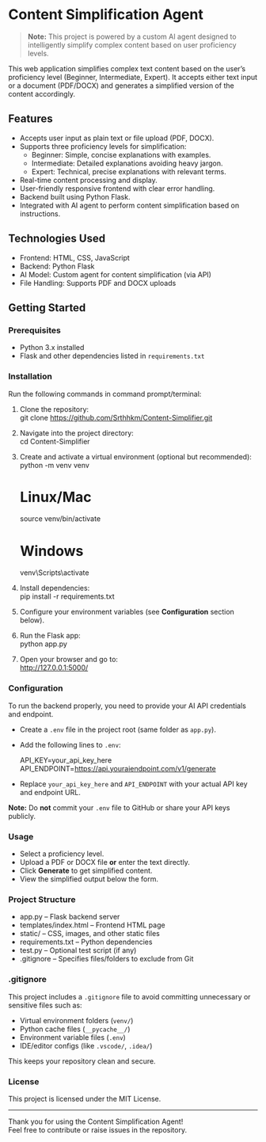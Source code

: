 # Content Simplification Agent

> **Note:** This project is powered by a custom AI agent designed to intelligently simplify complex content based on user proficiency levels.

This web application simplifies complex text content based on the user’s proficiency level (Beginner, Intermediate, Expert). It accepts either text input or a document (PDF/DOCX) and generates a simplified version of the content accordingly.

## Features

- Accepts user input as plain text or file upload (PDF, DOCX).
- Supports three proficiency levels for simplification:
  - Beginner: Simple, concise explanations with examples.
  - Intermediate: Detailed explanations avoiding heavy jargon.
  - Expert: Technical, precise explanations with relevant terms.
- Real-time content processing and display.
- User-friendly responsive frontend with clear error handling.
- Backend built using Python Flask.
- Integrated with AI agent to perform content simplification based on instructions.

## Technologies Used

- Frontend: HTML, CSS, JavaScript
- Backend: Python Flask
- AI Model: Custom agent for content simplification (via API)
- File Handling: Supports PDF and DOCX uploads

## Getting Started

### Prerequisites

- Python 3.x installed
- Flask and other dependencies listed in `requirements.txt`

### Installation

Run the following commands in command prompt/terminal:

1. Clone the repository:  
   git clone https://github.com/Srthhkm/Content-Simplifier.git

2. Navigate into the project directory:  
   cd Content-Simplifier

3. Create and activate a virtual environment (optional but recommended):  
   python -m venv venv  
   # Linux/Mac  
   source venv/bin/activate  
   # Windows  
   venv\Scripts\activate

4. Install dependencies:  
   pip install -r requirements.txt

5. Configure your environment variables (see **Configuration** section below).

6. Run the Flask app:  
   python app.py

7. Open your browser and go to:  
   http://127.0.0.1:5000/

### Configuration

To run the backend properly, you need to provide your AI API credentials and endpoint.

- Create a `.env` file in the project root (same folder as `app.py`).  
- Add the following lines to `.env`:

  API_KEY=your_api_key_here  
  API_ENDPOINT=https://api.youraiendpoint.com/v1/generate

- Replace `your_api_key_here` and `API_ENDPOINT` with your actual API key and endpoint URL.

**Note:** Do **not** commit your `.env` file to GitHub or share your API keys publicly.

### Usage

- Select a proficiency level.  
- Upload a PDF or DOCX file **or** enter the text directly.  
- Click **Generate** to get simplified content.  
- View the simplified output below the form.

### Project Structure

- app.py – Flask backend server  
- templates/index.html – Frontend HTML page  
- static/ – CSS, images, and other static files  
- requirements.txt – Python dependencies  
- test.py – Optional test script (if any)  
- .gitignore – Specifies files/folders to exclude from Git

### .gitignore

This project includes a `.gitignore` file to avoid committing unnecessary or sensitive files such as:

- Virtual environment folders (`venv/`)  
- Python cache files (`__pycache__/`)  
- Environment variable files (`.env`)  
- IDE/editor configs (like `.vscode/`, `.idea/`)

This keeps your repository clean and secure.

### License

This project is licensed under the MIT License.

---

Thank you for using the Content Simplification Agent!  
Feel free to contribute or raise issues in the repository.
